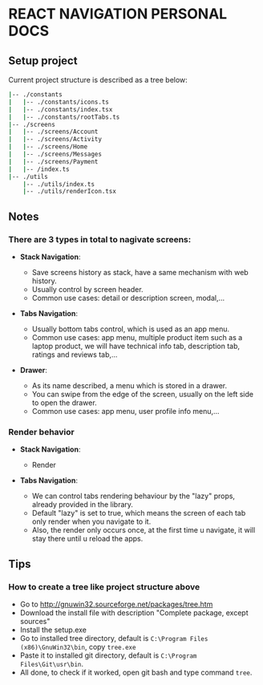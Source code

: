 # REACT NAVIGATION PERSONAL DOCS

## Setup project

Current project structure is described as a tree below:

```bash
|-- ./constants
|   |-- ./constants/icons.ts
|   |-- ./constants/index.tsx
|   |-- ./constants/rootTabs.ts
|-- ./screens
|   |-- ./screens/Account
|   |-- ./screens/Activity
|   |-- ./screens/Home
|   |-- ./screens/Messages
|   |-- ./screens/Payment
|   |-- /index.ts
|-- ./utils
    |-- ./utils/index.ts
    |-- ./utils/renderIcon.tsx

```

## Notes

### There are 3 types in total to nagivate screens:

- **Stack Navigation**:
  - Save screens history as stack, have a same mechanism with web history.
  - Usually control by screen header.
  - Common use cases: detail or description screen, modal,...
- **Tabs Navigation**:

  - Usually bottom tabs control, which is used as an app menu.
  - Common use cases: app menu, multiple product item such as a laptop product, we will have technical info tab, description tab, ratings and reviews tab,...

- **Drawer**:
  - As its name described, a menu which is stored in a drawer.
  - You can swipe from the edge of the screen, usually on the left side to open the drawer.
  - Common use cases: app menu, user profile info menu,...

### Render behavior

- **Stack Navigation**:

  - Render

- **Tabs Navigation**:
  - We can control tabs rendering behaviour by the "lazy" props, already provided in the library.
  - Default "lazy" is set to true, which means the screen of each tab only render when you navigate to it.
  - Also, the render only occurs once, at the first time u navigate, it will stay there until u reload the apps.

## Tips

### How to create a tree like project structure above

- Go to http://gnuwin32.sourceforge.net/packages/tree.htm
- Download the install file with description "Complete package, except sources"
- Install the setup.exe
- Go to installed tree directory, default is `C:\Program Files (x86)\GnuWin32\bin`, copy `tree.exe`
- Paste it to installed git directory, default is `C:\Program Files\Git\usr\bin`.
- All done, to check if it worked, open git bash and type command `tree`.
